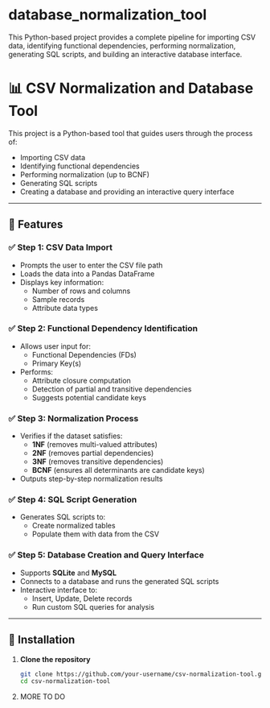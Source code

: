 # database_normalization_tool
This Python-based project provides a complete pipeline for importing CSV data, identifying functional dependencies, performing normalization, generating SQL scripts, and building an interactive database interface.

# 📊 CSV Normalization and Database Tool

This project is a Python-based tool that guides users through the process of:
- Importing CSV data
- Identifying functional dependencies
- Performing normalization (up to BCNF)
- Generating SQL scripts
- Creating a database and providing an interactive query interface

---

## 🚀 Features

### ✅ Step 1: CSV Data Import
- Prompts the user to enter the CSV file path
- Loads the data into a Pandas DataFrame
- Displays key information:
  - Number of rows and columns
  - Sample records
  - Attribute data types

### ✅ Step 2: Functional Dependency Identification
- Allows user input for:
  - Functional Dependencies (FDs)
  - Primary Key(s)
- Performs:
  - Attribute closure computation
  - Detection of partial and transitive dependencies
  - Suggests potential candidate keys

### ✅ Step 3: Normalization Process
- Verifies if the dataset satisfies:
  - **1NF** (removes multi-valued attributes)
  - **2NF** (removes partial dependencies)
  - **3NF** (removes transitive dependencies)
  - **BCNF** (ensures all determinants are candidate keys)
- Outputs step-by-step normalization results

### ✅ Step 4: SQL Script Generation
- Generates SQL scripts to:
  - Create normalized tables
  - Populate them with data from the CSV

### ✅ Step 5: Database Creation and Query Interface
- Supports **SQLite** and **MySQL**
- Connects to a database and runs the generated SQL scripts
- Interactive interface to:
  - Insert, Update, Delete records
  - Run custom SQL queries for analysis

---

## 🧰 Installation

1. **Clone the repository**
   ```bash
   git clone https://github.com/your-username/csv-normalization-tool.git
   cd csv-normalization-tool
2. MORE TO DO
